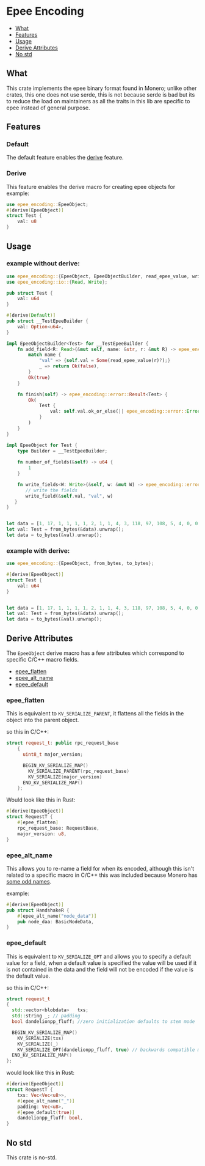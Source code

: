# Epee Encoding

- [What](#what)
- [Features](#features)
- [Usage](#usage)
- [Derive Attributes](#derive-attributes)
- [No std](#no-std)

## What
This crate implements the epee binary format found in Monero; unlike other crates, 
this one does not use serde, this is not because serde is bad but its to reduce the 
load on maintainers as all the traits in this lib are specific to epee instead of 
general purpose.

## Features

### Default

The default feature enables the [derive](#derive) feature.

### Derive

This feature enables the derive macro for creating epee objects for example:

```rust
use epee_encoding::EpeeObject;
#[derive(EpeeObject)]
struct Test {
    val: u8
}
```

## Usage

### example without derive:
```rust
use epee_encoding::{EpeeObject, EpeeObjectBuilder, read_epee_value, write_field, to_bytes, from_bytes};
use epee_encoding::io::{Read, Write};

pub struct Test {
    val: u64
}

#[derive(Default)]
pub struct __TestEpeeBuilder {
    val: Option<u64>,
}

impl EpeeObjectBuilder<Test> for __TestEpeeBuilder {
    fn add_field<R: Read>(&mut self, name: &str, r: &mut R) -> epee_encoding::error::Result<bool> {
        match name {
            "val" => {self.val = Some(read_epee_value(r)?);}
            _ => return Ok(false),
        }
        Ok(true)
    }

    fn finish(self) -> epee_encoding::error::Result<Test> {
        Ok(
            Test {
                val: self.val.ok_or_else(|| epee_encoding::error::Error::Format("Required field was not found!"))?
            }
        )
    }
}

impl EpeeObject for Test {
    type Builder = __TestEpeeBuilder;
    
    fn number_of_fields(&self) -> u64 {
        1
    }

    fn write_fields<W: Write>(&self, w: &mut W) -> epee_encoding::error::Result<()> {
       // write the fields
       write_field(&self.val, "val", w)
   }
}


let data = [1, 17, 1, 1, 1, 1, 2, 1, 1, 4, 3, 118, 97, 108, 5, 4, 0, 0, 0, 0, 0, 0, 0]; // the data to decode;
let val: Test = from_bytes(&data).unwrap();
let data = to_bytes(&val).unwrap();


```

### example with derive:
```rust
use epee_encoding::{EpeeObject, from_bytes, to_bytes};

#[derive(EpeeObject)]
struct Test {
    val: u64
}


let data = [1, 17, 1, 1, 1, 1, 2, 1, 1, 4, 3, 118, 97, 108, 5, 4, 0, 0, 0, 0, 0, 0, 0]; // the data to decode;
let val: Test = from_bytes(&data).unwrap();
let data = to_bytes(&val).unwrap();

```

## Derive Attributes

The `EpeeObject` derive macro has a few attributes which correspond to specific C/C++ macro fields.

- [epee_flatten](#epeeflatten)
- [epee_alt_name](#epeealtname)
- [epee_default](#epeedefault)

### epee_flatten

This is equivalent to `KV_SERIALIZE_PARENT`, it flattens all the fields in the object into the parent object. 

so this in C/C++:
```cpp
struct request_t: public rpc_request_base
    {
      uint8_t major_version;

      BEGIN_KV_SERIALIZE_MAP()
        KV_SERIALIZE_PARENT(rpc_request_base)
        KV_SERIALIZE(major_version)
      END_KV_SERIALIZE_MAP()
    };
```
Would look like this in Rust:
```rust
#[derive(EpeeObject)]
struct RequestT {
    #[epee_flatten]
    rpc_request_base: RequestBase,
    major_version: u8,
}
```

### epee_alt_name

This allows you to re-name a field for when its encoded, although this isn't related to a specific macro in 
C/C++ this was included because Monero has [some odd names](https://github.com/monero-project/monero/blob/0a1eaf26f9dd6b762c2582ee12603b2a4671c735/src/cryptonote_protocol/cryptonote_protocol_defs.h#L199).

example:
```rust
#[derive(EpeeObject)]
pub struct HandshakeR {
    #[epee_alt_name("node_data")]
    pub node_daa: BasicNodeData,
}
```

### epee_default

This is equivalent to `KV_SERIALIZE_OPT` and allows you to specify a default value for a field, when a default value
is specified the value will be used if it is not contained in the data and the field will not be encoded if the value is 
the default value.

so this in C/C++:
```cpp
struct request_t
{
  std::vector<blobdata>   txs;
  std::string _; // padding
  bool dandelionpp_fluff; //zero initialization defaults to stem mode

  BEGIN_KV_SERIALIZE_MAP()
    KV_SERIALIZE(txs)
    KV_SERIALIZE(_)
    KV_SERIALIZE_OPT(dandelionpp_fluff, true) // backwards compatible mode is fluff
  END_KV_SERIALIZE_MAP()
};
```

would look like this in Rust:
```rust
#[derive(EpeeObject)]
struct RequestT {
    txs: Vec<Vec<u8>>,
    #[epee_alt_name("_")]
    padding: Vec<u8>,
    #[epee_default(true)]
    dandelionpp_fluff: bool,
}
```

## No std

This crate is no-std.